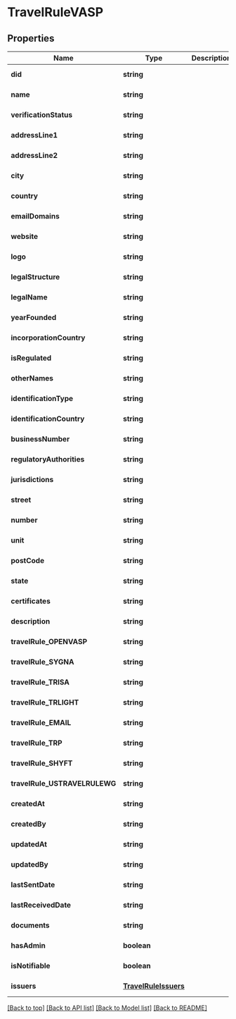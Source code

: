 # TravelRuleVASP

## Properties

|Name | Type | Description | Notes|
|------------ | ------------- | ------------- | -------------|
|**did** | **string** |  | [default to undefined]|
|**name** | **string** |  | [default to undefined]|
|**verificationStatus** | **string** |  | [default to undefined]|
|**addressLine1** | **string** |  | [default to undefined]|
|**addressLine2** | **string** |  | [default to undefined]|
|**city** | **string** |  | [default to undefined]|
|**country** | **string** |  | [default to undefined]|
|**emailDomains** | **string** |  | [default to undefined]|
|**website** | **string** |  | [default to undefined]|
|**logo** | **string** |  | [default to undefined]|
|**legalStructure** | **string** |  | [default to undefined]|
|**legalName** | **string** |  | [default to undefined]|
|**yearFounded** | **string** |  | [default to undefined]|
|**incorporationCountry** | **string** |  | [default to undefined]|
|**isRegulated** | **string** |  | [default to undefined]|
|**otherNames** | **string** |  | [default to undefined]|
|**identificationType** | **string** |  | [default to undefined]|
|**identificationCountry** | **string** |  | [default to undefined]|
|**businessNumber** | **string** |  | [default to undefined]|
|**regulatoryAuthorities** | **string** |  | [default to undefined]|
|**jurisdictions** | **string** |  | [default to undefined]|
|**street** | **string** |  | [default to undefined]|
|**number** | **string** |  | [default to undefined]|
|**unit** | **string** |  | [default to undefined]|
|**postCode** | **string** |  | [default to undefined]|
|**state** | **string** |  | [default to undefined]|
|**certificates** | **string** |  | [default to undefined]|
|**description** | **string** |  | [default to undefined]|
|**travelRule_OPENVASP** | **string** |  | [default to undefined]|
|**travelRule_SYGNA** | **string** |  | [default to undefined]|
|**travelRule_TRISA** | **string** |  | [default to undefined]|
|**travelRule_TRLIGHT** | **string** |  | [default to undefined]|
|**travelRule_EMAIL** | **string** |  | [default to undefined]|
|**travelRule_TRP** | **string** |  | [default to undefined]|
|**travelRule_SHYFT** | **string** |  | [default to undefined]|
|**travelRule_USTRAVELRULEWG** | **string** |  | [default to undefined]|
|**createdAt** | **string** |  | [default to undefined]|
|**createdBy** | **string** |  | [default to undefined]|
|**updatedAt** | **string** |  | [default to undefined]|
|**updatedBy** | **string** |  | [default to undefined]|
|**lastSentDate** | **string** |  | [default to undefined]|
|**lastReceivedDate** | **string** |  | [default to undefined]|
|**documents** | **string** |  | [default to undefined]|
|**hasAdmin** | **boolean** |  | [default to undefined]|
|**isNotifiable** | **boolean** |  | [default to undefined]|
|**issuers** | [**TravelRuleIssuers**](TravelRuleIssuers.md) |  | [default to undefined]|




[[Back to top]](#) [[Back to API list]](../../README.md#documentation-for-api-endpoints) [[Back to Model list]](../../README.md#documentation-for-models) [[Back to README]](../../README.md)

